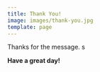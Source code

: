 ```yaml
---
title: Thank You!
image: images/thank-you.jpg
template: page
---
```


Thanks for the message.  s

**Have a great day!**